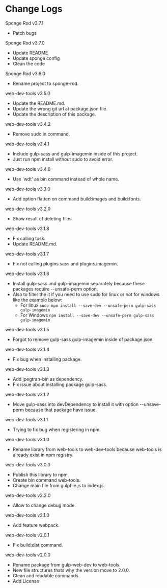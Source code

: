 # Change Logs

Sponge Rod v3.7.1
* Patch bugs

Sponge Rod v3.7.0
* Update README
* Update sponge config
* Clean the code

Sponge Rod v3.6.0
* Rename project to sponge-rod.

web-dev-tools v3.5.0
* Update the README.md.
* Update the wrong git url at package.json file.
* Update the description of this package.

web-dev-tools v3.4.2
* Remove sudo in command.

web-dev-tools v3.4.1
* Include gulp-sass and gulp-imagemin inside of this project.
* Just run npm install without sudo to avoid error.

web-dev-tools v3.4.0
* Use 'wdt' as bin command instead of whole name.

web-dev-tools v3.3.0
* Add option flatten on command build:images and build:fonts.

web-dev-tools v3.2.0
* Show result of deleting files.

web-dev-tools v3.1.8
* Fix calling task.
* Update README.md.

web-dev-tools v3.1.7
* Fix not calling plugins.sass and plugins.imagemin.

web-dev-tools v3.1.6
* Install gulp-sass and gulp-imagemin separately because these packages require --unsafe-perm option.
* Also to filter the it if you need to use sudo for linux or not for windows like the example below:
    - For linux `sudo npm install --save-dev --unsafe-perm gulp-sass gulp-imagemin`
    - For Windows `npm install --save-dev --unsafe-perm gulp-sass gulp-imagemin`

web-dev-tools v3.1.5
* Forgot to remove gulp-sass gulp-imagemin inside of package.json.

web-dev-tools v3.1.4
* Fix bug when installing package.

web-dev-tools v3.1.3
* Add jpegtran-bin as dependency.
* Fix issue about installing package gulp-sass.

web-dev-tools v3.1.2
* Move gulp-sass into devDependency to install it with option --unsave-perm because that package have issue.

web-dev-tools v3.1.1
* Trying to fix bug when registering in npm.

web-dev-tools v3.1.0
* Rename library from web-tools to web-dev-tools because web-tools is already exist in npm registry.

web-dev-tools v3.0.0
* Publish this library to npm.
* Create bin command web-tools.
* Change main file from gulpfile.js to index.js.

web-dev-tools v2.2.0
* Allow to change debug mode.

web-dev-tools v2.1.0
* Add feature webpack.

web-dev-tools v2.0.1
* Fix build:dist command.

web-dev-tools v2.0.0
* Rename package from gulp-web-dev to web-tools.
* New file structures thats why the version move to 2.0.0.
* Clean and readable commands.
* Add License
